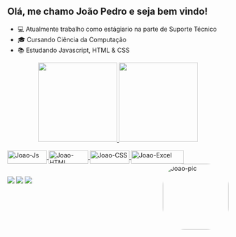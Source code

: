 ## Olá, me chamo João Pedro e seja bem vindo!

- 💻 Atualmente trabalho como estágiario na parte de Suporte Técnico
- 🎓 Cursando Ciência da Computação
- 📚 Estudando Javascript, HTML & CSS

<div align="center">
  <a href="https://github.com/joaopanza">
  <img height="180em" src="https://github-readme-stats.vercel.app/api?username=joaopanza&show_icons=true&theme=dark&include_all_commits=true&count_private=true"/>
  <img height="180em" src="https://github-readme-stats.vercel.app/api/top-langs/?username=joaopanza&layout=compact&langs_count=7&theme=dark"/>
</div>
<div style="display: inline_block"><br>
  <img align="center" alt="Joao-Js" height="30" width="90" src="https://img.shields.io/badge/JavaScript-F7DF1E?style=for-the-badge&logo=javascript&logoColor=black">
  <img align="center" alt="Joao-HTML" height="30" width="90" src="https://img.shields.io/badge/HTML-239120?style=for-the-badge&logo=html5&logoColor=white">
  <img align="center" alt="Joao-CSS" height="30" width="90" src="https://img.shields.io/badge/CSS-239120?&style=for-the-badge&logo=css3&logoColor=white">
  <img align="center" alt="Joao-Excel" height="30" width="120" src="https://img.shields.io/badge/Microsoft_Office-D83B01?style=for-the-badge&logo=microsoft-office&logoColor=white">
  <img align="right" alt="Joao-pic" height="150" style="border-radius:50px;" src="https://c.tenor.com/zWLzYDsUprAAAAAC/anime-boy.gif?width=676&height=676">
</div>

  ##

<div> 
  <a href="https://instagram.com/joaopanza" target="_blank"><img src="https://img.shields.io/badge/-Instagram-%23E4405F?style=for-the-badge&logo=instagram&logoColor=white" target="_blank"></a>
 <a href = "mailto:joao.panza@gmail.com"><img src="https://img.shields.io/badge/-Gmail-%23333?style=for-the-badge&logo=gmail&logoColor=white" target="_blank"></a>
  <a href="https://www.linkedin.com/in/joao-pedro-panza-09755a187" target="_blank"><img src="https://img.shields.io/badge/-LinkedIn-%230077B5?style=for-the-badge&logo=linkedin&logoColor=white" target="_blank"></a> 
 
  </div>
